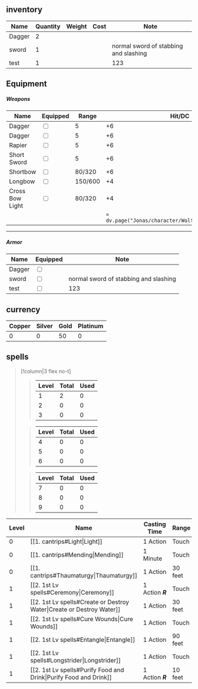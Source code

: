 
## inventory

| Name   | Quantity | Weight | Cost | Note                                  |
| ------ | -------- | ------ | ---- | ------------------------------------- |
| Dagger | 2        |        |      |                                       |
| sword  | 1        |        |      | normal sword of stabbing and slashing |
| test   | 1        |        |      | 123                                   |

## Equipment
##### Weapons
| Name               | Equipped                          | Range   | Hit/DC                                                    | Damage | Mastery | Note |
| ------------------ | --------------------------------- | ------- | --------------------------------------------------------- | ------ | ------- | ---- |
| Dagger             | <input type="checkbox" unchecked> | 5       | +6                                                        | 1d4+4  |         |      |
| Dagger             | <input type="checkbox" unchecked> | 5       | +6                                                        | 1d4+4  |         |      |
| Rapier             | <input type="checkbox" unchecked> | 5       | +6                                                        | 1d8+4  |         |      |
| Short  Sword       | <input type="checkbox" unchecked> | 5       | +6                                                        | 1d6+4  |         |      |
| Shortbow           | <input type="checkbox" unchecked> | 80/320  | +6                                                        | 1d6+4  |         |      |
| Longbow            | <input type="checkbox" unchecked> | 150/600 | +4                                                        | 1d8+4  |         |      |
| Cross Bow<br>Light | <input type="checkbox" unchecked> | 80/320  | +4                                                        | 1d8    |         |      |
|                    |                                   |         | `= dv.page("Jonas/character/Wolf").proficiency_bonus` |        |         |      |

---
##### Armor
| Name   | Equipped                          | Note                                  |
| ------ | --------------------------------- | ------------------------------------- |
| Dagger | <input type="checkbox" unchecked> |                                       |
| sword  | <input type="checkbox" unchecked> | normal sword of stabbing and slashing |
| test   | <input type="checkbox" unchecked> | 123                                   |

## currency

| Copper | Silver | Gold | Platinum |
| ------ | ------ | ---- | -------- |
| 0      | 0      | 50   | 0        |

## spells
>[!column|3 flex no-t]
>>| Level | Total | Used |
>>| ----- | ----- | ---- |
>>| 1 | 2 | 0 |
>>| 2 | 0 | 0 |
>>| 3 | 0 | 0 |
>
>>| Level | Total | Used |
>>| ----- | ----- | ---- |
>>| 4 | 0 | 0 |
>>| 5 | 0 | 0 |
>>| 6 | 0 | 0 |
>
>>| Level | Total | Used |
>>| ----- | ----- | ---- |
>>| 7 | 0 | 0 |
>>| 8 | 0 | 0 |
>>| 9 | 0 | 0 |

| Level | Name                                                                  | Casting Time     | Range   | Duration       | Components |
| ----- | --------------------------------------------------------------------- | ---------------- | ------- | -------------- | ---------- |
| 0     | [[1. cantrips#Light\|Light]]                                          | 1 Action         | Touch   | 1 hour         | V, M       |
| 0     | [[1. cantrips#Mending\|Mending]]                                      | 1 Minute         | Touch   | Instant        | V, S, M    |
| 0     | [[1. cantrips#Thaumaturgy\|Thaumaturgy]]                              | 1 Action         | 30 feet | Up to 1 minute | V          |
| 1     | [[2. 1st Lv spells#Ceremony\|Ceremony]]                               | 1 Action **_R_** | Touch   | Instant        | V, S, M    |
| 1     | [[2. 1st Lv spells#Create or Destroy Water\|Create or Destroy Water]] | 1 Action         | 30 feet | Instant        | V, S, M    |
| 1     | [[2. 1st Lv spells#Cure Wounds\|Cure Wounds]]                         | 1 Action         | Touch   | Instant        | V, S       |
| 1     | [[2. 1st Lv spells#Entangle\|Entangle]]                               | 1 Action         | 90 feet | up to 1 minute | C, V, S    |
| 1     | [[2. 1st Lv spells#Longstrider\|Longstrider]]                         | 1 Action         | Touch   | 1 hour         | V, S, M    |
| 1     | [[2. 1st Lv spells#Purify Food and Drink\|Purify Food and Drink]]     | 1 Action **_R_** | 10 feet | Instant        | V, S       |

